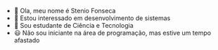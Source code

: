 - 👋 Ola, meu nome é Stenio Fonseca
- 👀 Estou interessado em desenvolvimento de sistemas
- 🌱 Sou estudante de Ciência e Tecnologia
- 😃 Não sou iniciante na área de programação, mas estive um tempo afastado

<!---
steniofonsecaa/steniofonsecaa is a ✨ special ✨ repository because its `README.md` (this file) appears on your GitHub profile.
You can click the Preview link to take a look at your changes.
--->
